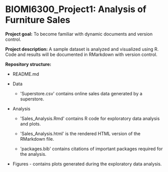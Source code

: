 

# BIOMI6300_Project1: Analysis of Furniture Sales

**Project goal:** To become familiar with dynamic documents and version
control.

**Project description:** A sample dataset is analyzed and visualized
using R. Code and results will be documented in RMarkdown with version
control.

**Repository structure:**

-   README.md

-   Data

    -   'Superstore.csv' contains online sales data generated by a
        superstore.

-   Analysis

    -   'Sales_Analysis.Rmd' contains R code for exploratory data
        analysis and plots.

    -   'Sales_Analysis.html' is the rendered HTML version of the
        RMarkdown file.

    -   'packages.bib' contains citations of important packages required
        for the analysis.

-   Figures - contains plots generated during the exploratory data
    analysis.
